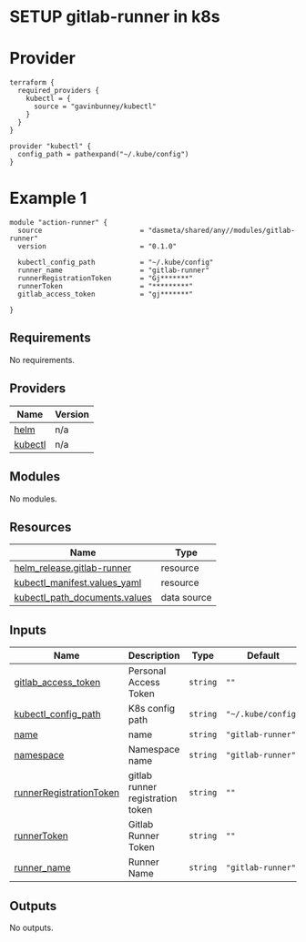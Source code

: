 # SETUP gitlab-runner in k8s


# Provider

```
terraform {
  required_providers {
    kubectl = {
      source = "gavinbunney/kubectl"
    }
  }
}

provider "kubectl" {
  config_path = pathexpand("~/.kube/config")
}
```

# Example 1

```
module "action-runner" {
  source                        = "dasmeta/shared/any//modules/gitlab-runner"
  version                       = "0.1.0"

  kubectl_config_path           = "~/.kube/config"
  runner_name                   = "gitlab-runner"
  runnerRegistrationToken       = "Gj*******"
  runnerToken                   = "*********"
  gitlab_access_token           = "gj*******"

}
```

<!-- BEGINNING OF PRE-COMMIT-TERRAFORM DOCS HOOK -->
## Requirements

No requirements.

## Providers

| Name | Version |
|------|---------|
| <a name="provider_helm"></a> [helm](#provider\_helm) | n/a |
| <a name="provider_kubectl"></a> [kubectl](#provider\_kubectl) | n/a |

## Modules

No modules.

## Resources

| Name | Type |
|------|------|
| [helm_release.gitlab-runner](https://registry.terraform.io/providers/hashicorp/helm/latest/docs/resources/release) | resource |
| [kubectl_manifest.values_yaml](https://registry.terraform.io/providers/gavinbunney/kubectl/latest/docs/resources/manifest) | resource |
| [kubectl_path_documents.values](https://registry.terraform.io/providers/gavinbunney/kubectl/latest/docs/data-sources/path_documents) | data source |

## Inputs

| Name | Description | Type | Default | Required |
|------|-------------|------|---------|:--------:|
| <a name="input_gitlab_access_token"></a> [gitlab\_access\_token](#input\_gitlab\_access\_token) | Personal Access Token | `string` | `""` | no |
| <a name="input_kubectl_config_path"></a> [kubectl\_config\_path](#input\_kubectl\_config\_path) | K8s config path | `string` | `"~/.kube/config"` | no |
| <a name="input_name"></a> [name](#input\_name) | name | `string` | `"gitlab-runner"` | no |
| <a name="input_namespace"></a> [namespace](#input\_namespace) | Namespace name | `string` | `"gitlab-runner"` | no |
| <a name="input_runnerRegistrationToken"></a> [runnerRegistrationToken](#input\_runnerRegistrationToken) | gitlab runner registration token | `string` | `""` | no |
| <a name="input_runnerToken"></a> [runnerToken](#input\_runnerToken) | Gitlab Runner Token | `string` | `""` | no |
| <a name="input_runner_name"></a> [runner\_name](#input\_runner\_name) | Runner Name | `string` | `"gitlab-runner"` | no |

## Outputs

No outputs.
<!-- END OF PRE-COMMIT-TERRAFORM DOCS HOOK -->
